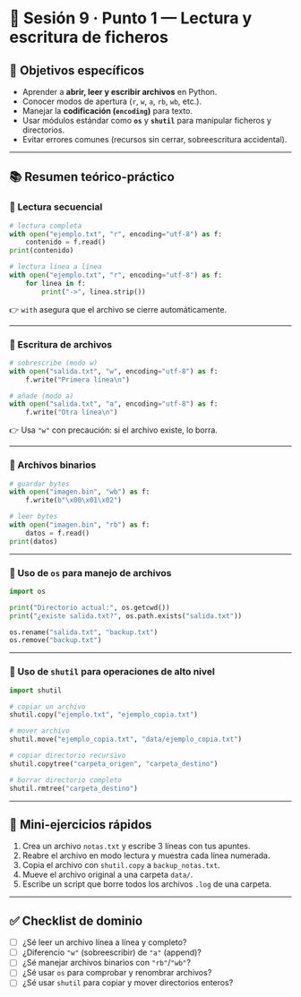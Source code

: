 # 🧭 Sesión 9 · Punto 1 — Lectura y escritura de ficheros

## 🎯 Objetivos específicos

* Aprender a **abrir, leer y escribir archivos** en Python.
* Conocer modos de apertura (`r`, `w`, `a`, `rb`, `wb`, etc.).
* Manejar la **codificación (`encoding`)** para texto.
* Usar módulos estándar como **`os`** y **`shutil`** para manipular ficheros y directorios.
* Evitar errores comunes (recursos sin cerrar, sobreescritura accidental).

---

## 📚 Resumen teórico-práctico

### 🔹 Lectura secuencial

```python
# lectura completa
with open("ejemplo.txt", "r", encoding="utf-8") as f:
    contenido = f.read()
print(contenido)

# lectura línea a línea
with open("ejemplo.txt", "r", encoding="utf-8") as f:
    for linea in f:
        print("->", linea.strip())
```

👉 `with` asegura que el archivo se cierre automáticamente.

---

### 🔹 Escritura de archivos

```python
# sobrescribe (modo w)
with open("salida.txt", "w", encoding="utf-8") as f:
    f.write("Primera línea\n")

# añade (modo a)
with open("salida.txt", "a", encoding="utf-8") as f:
    f.write("Otra línea\n")
```

👉 Usa `"w"` con precaución: si el archivo existe, lo borra.

---

### 🔹 Archivos binarios

```python
# guardar bytes
with open("imagen.bin", "wb") as f:
    f.write(b"\x00\x01\x02")

# leer bytes
with open("imagen.bin", "rb") as f:
    datos = f.read()
print(datos)
```

---

### 🔹 Uso de `os` para manejo de archivos

```python
import os

print("Directorio actual:", os.getcwd())
print("¿existe salida.txt?", os.path.exists("salida.txt"))

os.rename("salida.txt", "backup.txt")
os.remove("backup.txt")
```

---

### 🔹 Uso de `shutil` para operaciones de alto nivel

```python
import shutil

# copiar un archivo
shutil.copy("ejemplo.txt", "ejemplo_copia.txt")

# mover archivo
shutil.move("ejemplo_copia.txt", "data/ejemplo_copia.txt")

# copiar directorio recursivo
shutil.copytree("carpeta_origen", "carpeta_destino")

# borrar directorio completo
shutil.rmtree("carpeta_destino")
```

---

## 🧩 Mini-ejercicios rápidos

1. Crea un archivo `notas.txt` y escribe 3 líneas con tus apuntes.
2. Reabre el archivo en modo lectura y muestra cada línea numerada.
3. Copia el archivo con `shutil.copy` a `backup_notas.txt`.
4. Mueve el archivo original a una carpeta `data/`.
5. Escribe un script que borre todos los archivos `.log` de una carpeta.

---

## ✅ Checklist de dominio

* [ ] ¿Sé leer un archivo línea a línea y completo?
* [ ] ¿Diferencio `"w"` (sobreescribir) de `"a"` (append)?
* [ ] ¿Sé manejar archivos binarios con `"rb"`/`"wb"`?
* [ ] ¿Sé usar `os` para comprobar y renombrar archivos?
* [ ] ¿Sé usar `shutil` para copiar y mover directorios enteros?
